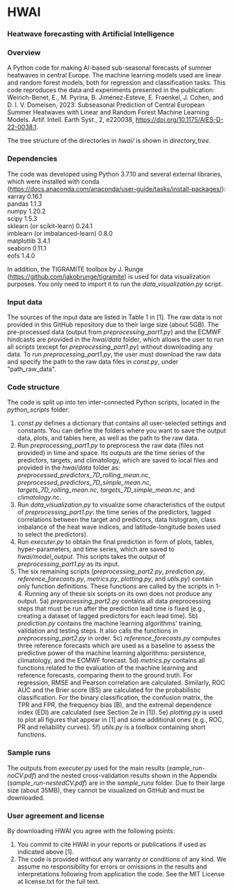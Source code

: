 # HWAI
### Heatwave forecasting with Artificial Intelligence

### Overview
A Python code for making AI-based sub-seasonal forecasts of summer heatwaves in central Europe. The machine learning models used are linear and random forest models, both for regression and classification tasks. This code reproduces the data and experiments presented in the publication: Weirich-Benet, E., M. Pyrina, B. Jiménez-Esteve, E. Fraenkel, J. Cohen, and D. I. V. Domeisen, 2023: Subseasonal Prediction of Central European Summer Heatwaves with Linear and Random Forest Machine Learning Models. Artif. Intell. Earth Syst., 2, e220038, https://doi.org/10.1175/AIES-D-22-0038.1.

The tree structure of the directories in *hwai/* is shown in *directory_tree*. 

### Dependencies 
The code was developed using Python 3.7.10 and several external libraries, which were installed with conda (https://docs.anaconda.com/anaconda/user-guide/tasks/install-packages/): <br/> 
xarray 0.16.1 <br/> 
pandas 1.1.3 <br/>
numpy 1.20.2 <br/>
scipy 1.5.3 <br/>
sklearn (or scikit-learn) 0.24.1 <br/>
imblearn (or imbalanced-learn) 0.8.0 <br/>
matplotlib 3.4.1 <br/>
seaborn 0.11.1 <br/>
eofs 1.4.0 <br/>

In addition, the TIGRAMITE toolbox by J. Runge (https://github.com/jakobrunge/tigramite) is used for data visualization purposes. You only need to import it to run the *data_visualization.py* script.  

### Input data 
The sources of the input data are listed in Table 1 in [1]. The raw data is not provided in this GitHub repository due to their large size (about 5GB). The pre-processed data (output from *preprocessing_part1.py*) and the ECMWF hindcasts are provided in the *hwai/data* folder, which allows the user to run all scripts (except for *preprocessing_part1.py*) without downloading any data. To run *preprocessing_part1.py*, the user must download the raw data and specify the path to the raw data files in *const.py*, under "path_raw_data".

### Code structure
The code is split up into ten inter-connected Python scripts, located in the *python_scripts* folder: <br/>
1. *const.py* defines a dictionary that contains all user-selected settings and constants. You can define the folders where you want to save the output data, plots, and tables here, as well as the path to the raw data.<br/>  
2. Run *preprocessing_part1.py* to preprocess the raw data (files not provided) in time and space. Its outputs are the time series of the predictors, targets, and climatology, which are saved to local files and provided in the *hwai/data* folder as: *preprocessed_predictors_7D_rolling_mean.nc*, *preprocessed_predictors_7D_simple_mean.nc*, *targets_7D_rolling_mean.nc*, *targets_7D_simple_mean.nc*, and *climatology.nc*. <br/> 
3. Run *data_visualization.py* to visualize some characteristics of the output of *preprocessing_part1.py*: the time series of the predictors, lagged correlations between the target and predictors, data histogram, class imbalance of the heat wave indices, and latitude-longitude boxes used to select the predictors).<br/> 
4. Run *executer.py* to obtain the final prediction in form of plots, tables, hyper-parameters, and time series, which are saved to *hwai/model_output*. This scripts takes the output of *preprocessing_part1.py* as its input.<br/> 
5. The six remaining scripts (*preprocessing_part2.py*, *prediction.py*, *reference_forecasts.py*, *metrics.py*, *plotting.py*, and *utils.py*) contain only function definitions. These functions are called by the scripts in 1-4. Running any of these six scripts on its own does not produce any output.
  5a) *preprocessing_part2.py* contains all data preprocessing steps that must be run after the prediction lead time is fixed (e.g., creating a dataset of lagged predictors for each lead time).
  5b) *prediction.py* contains the machine learning algorithms' training, validation and testing steps. It also calls the functions in *preprocessing_part2.py* in order. 
  5c) *reference_forecasts.py* computes three reference forecasts which are used as a baseline to assess the predictive power of the machine learning algorithms: persistence, climatology, and the ECMWF forecast. 
  5d) *metrics.py* contains all functions related to the evaluation of the machine learning and reference forecasts, comparing them to the ground truth. For regression, RMSE and Pearson correlation are calculated. Similarly, ROC AUC and the Brier score (BS) are calculated for the probabilistic classification. For the binary classification, the confusion matrix, the TPR and FPR, the frequency bias (B), and the extremal dependence index (EDI) are calculated (see Section 2e in [1]). 
  5e) *plotting.py* is used to plot all figures that appear in [1] and some additional ones (e.g., ROC, PR and reliability curves).
  5f) *utils.py* is a toolbox containing short functions. 
  
### Sample runs
The outputs from *executer.py* used for the main results (*sample_run-noCV.pdf*) and the nested cross-validation results shown in the Appendix (*sample_run-nestedCV.pdf*) are in the *sample_runs* folder. Due to their large size (about 35MB), they cannot be visualized on GitHub and must be downloaded. 

### User agreement and license 
By downloading HWAI you agree with the following points: <br/>
1. You commit to cite HWAI in your reports or publications if used as indicated above [1]. <br/>
2. The code is provided without any warranty or conditions of any kind. We assume no responsibility for errors or omissions in the results and interpretations following from application the code. See the MIT License at license.txt for the full text. <br/>


